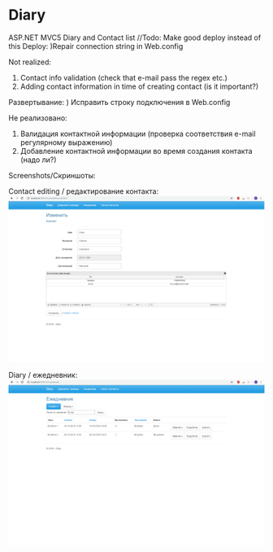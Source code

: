 # Diary
ASP.NET MVC5 Diary and Contact list
//Todo: Make good deploy instead of this
Deploy:
)Repair connection string in Web.config

Not realized:
1) Contact info validation (check that e-mail pass the regex etc.)
2) Adding contact information in time of creating contact (is it important?)

Развертывание:
) Исправить строку подключения в Web.config

Не реализовано:
1) Валидация контактной информации (проверка соответствия e-mail регулярному выражению)
2) Добавление контактной информации во время создания контакта (надо ли?)

Screenshots/Скриншоты:

Contact editing / редактирование контакта:
![alt text](https://github.com/CaptainIllidan/Diary/blob/master/Diary/Screenshots/ContactEdit.png)

Diary / ежедневник:
![alt text](https://github.com/CaptainIllidan/Diary/blob/master/Diary/Screenshots/Diary.png)

